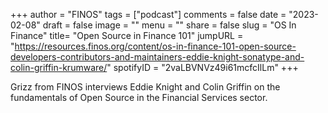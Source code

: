 
+++
author = "FINOS"
tags = ["podcast"]
comments = false
date = "2023-02-08"
draft = false
image = ""
menu = ""
share = false
slug = "OS In Finance"
title= "Open Source in Finance 101"
jumpURL = "https://resources.finos.org/content/os-in-finance-101-open-source-developers-contributors-and-maintainers-eddie-knight-sonatype-and-colin-griffin-krumware/"
spotifyID = "2vaLBVNVz49i61mcfcIlLm"
+++

Grizz from FINOS interviews Eddie Knight and Colin Griffin on the fundamentals of Open Source in the Financial Services sector.